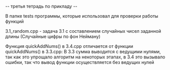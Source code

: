 -- третья тетрадь по прикладу --


В папке tests программы, которые использовал для проверки работы функций

3.1_random.cpp - задача 3.1 с составлением случайных чисел заданной длины (Случайные цифры по фон Нейману)

Функция quickAddNums() в 3.4.cpp отличается от функции quickAddNums() в 3.3.cpp:
В 3.3 сумма выводится с ведущими нулями, так как это упрощало алгоритм на некоторых этапах,
в 3.4 это вызывало ошибки, так что вывод функции осуществляется без ведущих нулей
